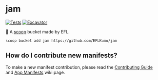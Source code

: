 # jam

[![Tests](https://github.com/EFLKumo/jam/actions/workflows/ci.yml/badge.svg)](https://github.com/EFLKumo/jam/actions/workflows/ci.yml) [![Excavator](https://github.com/EFLKumo/jam/actions/workflows/excavator.yml/badge.svg)](https://github.com/EFLKumo/jam/actions/workflows/excavator.yml)

🍯 A [scoop](https://scoop.sh) bucket made by EFL.

```pwsh
scoop bucket add jam https://github.com/EFLKumo/jam
```

## How do I contribute new manifests?

To make a new manifest contribution, please read the [Contributing
Guide](https://github.com/ScoopInstaller/.github/blob/main/.github/CONTRIBUTING.md)
and [App Manifests](https://github.com/ScoopInstaller/Scoop/wiki/App-Manifests)
wiki page.
